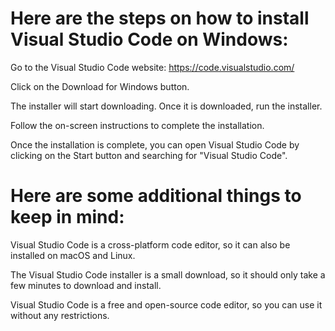 # Here are the steps on how to install Visual Studio Code on Windows:

Go to the Visual Studio Code website: https://code.visualstudio.com/

Click on the Download for Windows button.

The installer will start downloading. Once it is downloaded, run the installer.

Follow the on-screen instructions to complete the installation.

Once the installation is complete, you can open Visual Studio Code by clicking on the Start button and searching for "Visual Studio Code".

# Here are some additional things to keep in mind:

Visual Studio Code is a cross-platform code editor, so it can also be installed on macOS and Linux.

The Visual Studio Code installer is a small download, so it should only take a few minutes to download and install.

Visual Studio Code is a free and open-source code editor, so you can use it without any restrictions.
